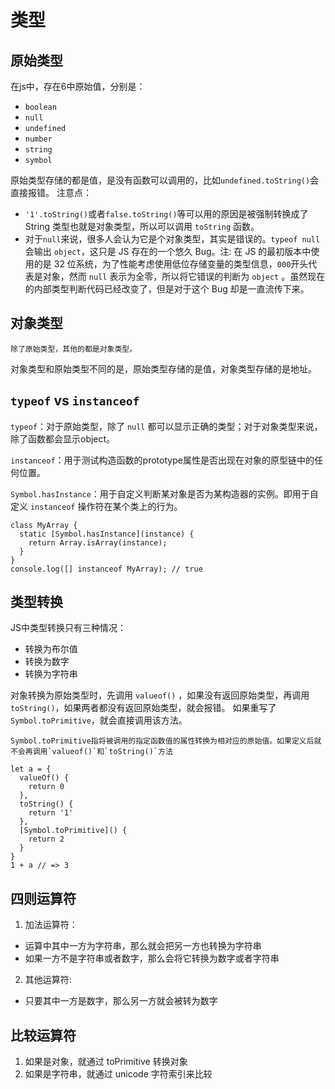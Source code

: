 # 类型

## 原始类型
在js中，存在6中原始值，分别是：
* `boolean`
* `null`
* `undefined`
* `number`
* `string`
* `symbol`
  
原始类型存储的都是值，是没有函数可以调用的，比如`undefined.toString()`会直接报错。
注意点：
* `'1'.toString()`或者`false.toString()`等可以用的原因是被强制转换成了 String 类型也就是对象类型，所以可以调用 `toString` 函数。
* 对于`null`来说，很多人会认为它是个对象类型，其实是错误的。`typeof null` 会输出 `object`，这只是 JS 存在的一个悠久 Bug。注: 在 JS 的最初版本中使用的是 32 位系统，为了性能考虑使用低位存储变量的类型信息，`000`开头代表是对象，然而 `null` 表示为全零，所以将它错误的判断为 `object` 。虽然现在的内部类型判断代码已经改变了，但是对于这个 Bug 却是一直流传下来。

## 对象类型
    除了原始类型，其他的都是对象类型。
对象类型和原始类型不同的是，原始类型存储的是值，对象类型存储的是地址。

## `typeof` vs `instanceof`
`typeof`：对于原始类型，除了 `null` 都可以显示正确的类型；对于对象类型来说，除了函数都会显示object。

`instanceof`：用于测试构造函数的prototype属性是否出现在对象的原型链中的任何位置。

`Symbol.hasInstance`：用于自定义判断某对象是否为某构造器的实例。即用于自定义 `instanceof` 操作符在某个类上的行为。
```
class MyArray {  
  static [Symbol.hasInstance](instance) {
    return Array.isArray(instance);
  }
}
console.log([] instanceof MyArray); // true
```

## 类型转换
JS中类型转换只有三种情况：
* 转换为布尔值
* 转换为数字
* 转换为字符串
  
对象转换为原始类型时，先调用 `valueof()` ，如果没有返回原始类型，再调用 `toString()`，如果两者都没有返回原始类型，就会报错。
如果重写了`Symbol.toPrimitive`，就会直接调用该方法。

    Symbol.toPrimitive指将被调用的指定函数值的属性转换为相对应的原始值。如果定义后就不会再调用`valueof()`和`toString()`方法
```
let a = {
  valueOf() {
    return 0
  },
  toString() {
    return '1'
  },
  [Symbol.toPrimitive]() {
    return 2
  }
}
1 + a // => 3
```

## 四则运算符
1. 加法运算符：
  * 运算中其中一方为字符串，那么就会把另一方也转换为字符串
  * 如果一方不是字符串或者数字，那么会将它转换为数字或者字符串
2. 其他运算符:
  * 只要其中一方是数字，那么另一方就会被转为数字

## 比较运算符
1. 如果是对象，就通过 toPrimitive 转换对象
2. 如果是字符串，就通过 unicode 字符索引来比较
